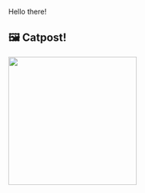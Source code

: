 Hello there!



## 🖼️ Catpost!

<sub>
    <img src="https://cdn2.thecatapi.com/images/aro.jpg" height="256">
</sub>

